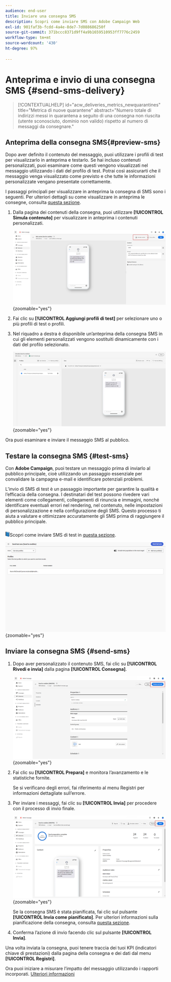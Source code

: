 ```yaml
---
audience: end-user
title: Inviare una consegna SMS
description: Scopri come inviare SMS con Adobe Campaign Web
exl-id: 901faf3b-fcdd-4a4e-8de7-7d088686250f
source-git-commit: 371bccc8371d9ff4a9b1659510953ff7776c2459
workflow-type: tm+mt
source-wordcount: '430'
ht-degree: 97%

---
```


# Anteprima e invio di una consegna SMS {#send-sms-delivery}

>[!CONTEXTUALHELP]
>id="acw_deliveries_metrics_newquarantines"
>title="Metrica di nuove quarantene"
>abstract="Numero totale di indirizzi messi in quarantena a seguito di una consegna non riuscita (utente sconosciuto, dominio non valido) rispetto al numero di messaggi da consegnare."

## Anteprima della consegna SMS{#preview-sms}

Dopo aver definito il contenuto del messaggio, puoi utilizzare i profili di test per visualizzarlo in anteprima e testarlo. Se hai incluso contenuti personalizzati, puoi esaminare come questi vengono visualizzati nel messaggio utilizzando i dati del profilo di test. Potrai così assicurarti che il messaggio venga visualizzato come previsto e che tutte le informazioni personalizzate vengano presentate correttamente.

I passaggi principali per visualizzare in anteprima la consegna di SMS sono i seguenti. Per ulteriori dettagli su come visualizzare in anteprima le consegne, consulta [questa sezione](../preview-test/preview-content.md).

1. Dalla pagina dei contenuti della consegna, puoi utilizzare **[!UICONTROL Simula contenuto]** per visualizzare in anteprima i contenuti personalizzati.

   ![](assets/sms_send_1.png){zoomable=&quot;yes&quot;}

1. Fai clic su **[!UICONTROL Aggiungi profili di test]** per selezionare uno o più profili di test o profili.

   <!--
    Once your test profiles are selected, click **[!UICONTROL Select]**.
    ![](assets/sms_send_2.png){zoomable="yes"}
    -->

1. Nel riquadro a destra è disponibile un’anteprima della consegna SMS in cui gli elementi personalizzati vengono sostituiti dinamicamente con i dati del profilo selezionato.

   ![](assets/sms_send_3.png){zoomable=&quot;yes&quot;}

Ora puoi esaminare e inviare il messaggio SMS al pubblico.

## Testare la consegna SMS {#test-sms}

Con **Adobe Campaign**, puoi testare un messaggio prima di inviarlo al pubblico principale, cioè utilizzando un passaggio essenziale per convalidare la campagna e-mail e identificare potenziali problemi.

L’invio di SMS di test è un passaggio importante per garantire la qualità e l’efficacia della consegna. I destinatari del test possono rivedere vari elementi come collegamenti, collegamenti di rinuncia e immagini, nonché identificare eventuali errori nel rendering, nel contenuto, nelle impostazioni di personalizzazione e nella configurazione degli SMS. Questo processo ti aiuta a valutare e ottimizzare accuratamente gli SMS prima di raggiungere il pubblico principale.

![](../assets/do-not-localize/book.png)Scopri come inviare SMS di test in [questa sezione](../preview-test/test-deliveries.md).

![](assets/sms_send_6.png){zoomable=&quot;yes&quot;}

## Inviare la consegna SMS {#send-sms}

1. Dopo aver personalizzato il contenuto SMS, fai clic su **[!UICONTROL Rivedi e invia]** dalla pagina **[!UICONTROL Consegna]**.

   ![](assets/sms_send_4.png){zoomable=&quot;yes&quot;}

1. Fai clic su **[!UICONTROL Prepara]** e monitora l’avanzamento e le statistiche fornite.

   Se si verificano degli errori, fai riferimento al menu Registri per informazioni dettagliate sull’errore.

1. Per inviare i messaggi, fai clic su **[!UICONTROL Invia]** per procedere con il processo di invio finale.

   ![](assets/sms_send_5.png){zoomable=&quot;yes&quot;}

   Se la consegna SMS è stata pianificata, fai clic sul pulsante **[!UICONTROL Invia come pianificato]**. Per ulteriori informazioni sulla pianificazione della consegna, consulta [questa sezione](../msg/gs-messages.md#schedule-the-delivery-sending).


1. Conferma l’azione di invio facendo clic sul pulsante **[!UICONTROL Invia]**.

Una volta inviata la consegna, puoi tenere traccia dei tuoi KPI (indicatori chiave di prestazioni) dalla pagina della consegna e dei dati dal menu **[!UICONTROL Registri]**.

Ora puoi iniziare a misurare l’impatto del messaggio utilizzando i rapporti incorporati. [Ulteriori informazioni](../reporting/sms-report.md)
